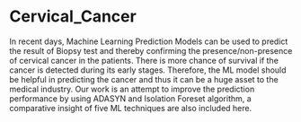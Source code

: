 # Cervical_Cancer

In recent days, Machine Learning Prediction Models can be used to  predict the result of Biopsy test and thereby confirming the presence/non-presence of cervical cancer in the patients.
There is more chance of survival if the cancer is detected during its early stages.
Therefore, the ML model should be helpful in predicting the cancer and thus it can be a huge asset to the medical industry.
 Our work is an attempt to improve the prediction performance by using ADASYN and Isolation Foreset algorithm, a
comparative insight of five ML techniques are also included here.
